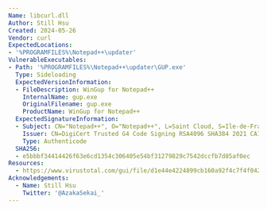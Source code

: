 ```yaml
---
Name: libcurl.dll
Author: Still Hsu
Created: 2024-05-26
Vendor: curl
ExpectedLocations:
- '%PROGRAMFILES%\Notepad++\updater'
VulnerableExecutables:
- Path: '%PROGRAMFILES%\Notepad++\updater\GUP.exe'
  Type: Sideloading
  ExpectedVersionInformation:
  - FileDescription: WinGup for Notepad++
    InternalName: gup.exe
    OriginalFilename: gup.exe
    ProductName: WinGup for Notepad++
  ExpectedSignatureInformation:
  - Subject: CN="Notepad++", O="Notepad++", L=Saint Cloud, S=Ile-de-France, C=FR
    Issuer: CN=DigiCert Trusted G4 Code Signing RSA4096 SHA384 2021 CA1, O="DigiCert, Inc.", C=US
    Type: Authenticode
  SHA256:
  - e5bbbf34414426f63e6cd1354c306405e54bf31279829c7542dccfb7d85af0ec
Resources:
  - https://www.virustotal.com/gui/file/d1e44e4224899cb160a92f4c7f4f042b10ae0ee3fc16bbe457ad32e8b1527ed5
Acknowledgements:
  - Name: Still Hsu
    Twitter: '@AzakaSekai_'
---
```


